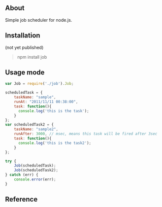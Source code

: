 ## About

Simple job scheduler for node.js. 

## Installation

(not yet published)
> npm install job

## Usage mode

```javascript
var Job = require('./job').Job;

scheduledTask = {
    taskName: "sample",
    runAt: "2011/11/11 00:38:00",
    task: function(){
      console.log('this is the task');
    }
};
var scheduledTask2 = {
    taskName: "sample2",
    runAfter: 3000, // msec, means this task will be fired after 3sec
    task: function(){
      console.log('this is the task2');
    }
};

try {
    Job(scheduledTask);
    Job(scheduledTask2);
} catch (err) {
    console.error(err);
}


```

## Reference
